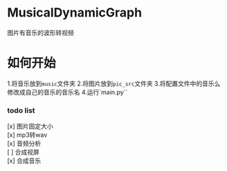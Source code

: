 # MusicalDynamicGraph
图片有音乐的波形转视频


# 如何开始  
1.将音乐放到`music`文件夹
2.将图片放到`pic_src`文件夹
3.将配置文件中的音乐么修改成自己的音乐的音乐名
4.运行`main.py``

### todo list  
[x] 图片固定大小  
[x] mp3转wav  
[x] 音频分析  
[ ] 合成视屏  
[x] 合成音乐